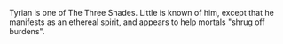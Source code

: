 Tyrian is one of The Three Shades. Little is known of him, except that he manifests as an ethereal spirit, and appears to help mortals "shrug off burdens".
